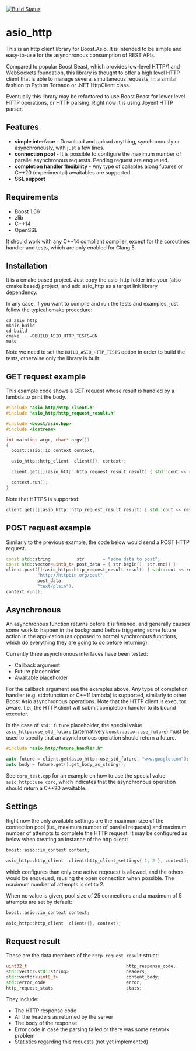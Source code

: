 [![Build Status](https://travis-ci.org/juliobg/asio_http.svg?branch=master)](https://travis-ci.org/juliobg/asio_http)

asio_http
=========

This is an http client library for Boost.Asio. It is intended to be simple and easy-to-use for the asynchronous consumption of REST APIs.

Compared to popular Boost Beast, which provides low-level HTTP/1 and WebSockets foundation, this library is thought to offer a high level HTTP client that is able to manage several simultaneous requests, in a similar fashion to Python Tornado or .NET HttpClient class.

Eventually this library may be refactored to use Boost Beast for lower level HTTP operations, or HTTP parsing. Right now it is using Joyent HTTP parser.

Features
--------
* **simple interface** - Download and upload anything, synchronously or asynchronously, with just a few lines.
* **connection pool** - It is possible to configure the maximum number of parallel asynchronous requests. Pending request are enqueued.
* **completion handler flexibility** - Any type of callables along futures or C++20 (experimental) awaitables are supported.
* **SSL support**

Requirements
------------
* Boost 1.66
* zlib
* C++14
* OpenSSL

It should work with any C++14 compliant compiler, except for the coroutines handler and tests, which are only enabled for Clang 5.

Installation
------------
It is a cmake based project. Just copy the asio_http folder into your (also cmake based) project, and add asio_http as a target link library dependency.

In any case, if you want to compile and run the tests and examples, just follow the typical cmake procedure:

```
cd asio_http
mkdir build
cd build
cmake .. -DBUILD_ASIO_HTTP_TESTS=ON
make
```

Note we need to set the `BUILD_ASIO_HTTP_TESTS` option in order to build the tests, otherwise only the library is built.

GET request example
-------------------

This example code shows a GET request whose result is handled by a lambda to print the body.

```c++
#include "asio_http/http_client.h"
#include "asio_http/http_request_result.h"

#include <boost/asio.hpp>
#include <iostream>

int main(int argc, char* argv[])
{
  boost::asio::io_context context;

  asio_http::http_client  client({}, context);

  client.get([](asio_http::http_request_result result) { std::cout << result.get_body_as_string(); }, "www.google.com");

  context.run();
}
```

Note that HTTPS is supported:

```c++
client.get([](asio_http::http_request_result result) { std::cout << result.get_body_as_string(); }, "https://duckduckgo.com");

```

POST request example
--------------------

Similarly to the previous example, the code below would send a POST HTTP request.

```c++
const std::string          str       = "some data to post";
const std::vector<uint8_t> post_data = { str.begin(), str.end() };
client.post([](asio_http::http_request_result result) { std::cout << result.get_body_as_string(); },
            "http://httpbin.org/post",
            post_data,
            "text/plain");
context.run();
```

Asynchronous
------------
An asynchronous function returns before it is finished, and generally causes some work to happen in the background before triggering some future action in the application (as opposed to normal synchronous functions, which do everything they are going to do before returning).

Currently three asynchronous interfaces have been tested:
* Callback argument
* Future placeholder
* Awaitable placeholder

For the callback argument see the examples above. Any type of completion handler (e.g. std::function or C++11 lambda) is supported, similarly to other Boost Asio asynchronous operations. Note that the HTTP client is executor aware. I.e., the HTTP client will submit completion handler to its bound executor.

In the case of `std::future` placeholder, the special value `asio_http::use_std_future` (arternatively `boost::asio::use_future`) must be used to specify that an asynchronous operation should return a future.

```c++
#include "asio_http/future_handler.h"

auto future = client.get(asio_http::use_std_future, "www.google.com");
auto body = future.get().get_body_as_string();
```

See `coro_test.cpp` for an example on how to use the special value `asio_http::use_coro`, which indicates that the asynchronous operation should return a C++20 awaitable.

Settings
--------

Right now the only available settings are the maximum size of the connection pool (i.e., maximum number of parallel requests) and maximum number of attempts to complete the HTTP request. It may be configured as below when creating an instance of the http client:


```c++
boost::asio::io_context context;

asio_http::http_client  client(http_client_settings{ 1, 2 }, context);
```

which configures than only one active reqeuest is allowed, and the others would be enqueued, reusing the open connection when possible. The maximum number of attempts is set to 2.

When no value is given, pool size of 25 connections and a maximum of 5 attempts are set by default:

```c++
boost::asio::io_context context;

asio_http::http_client  client({}, context);
```

Request result
--------------

These are the data members of the `http_request_result` struct:

```c++
uint32_t                                      http_response_code;
std::vector<std::string>                      headers;
std::vector<uint8_t>                          content_body;
std::error_code                               error;
http_request_stats                            stats;
```

They include:
* The HTTP response code
* All the headers as returned by the server
* The body of the response
* Error code in case the parsing failed or there was some network problem
* Statistics regarding this requests (not yet implemented)
